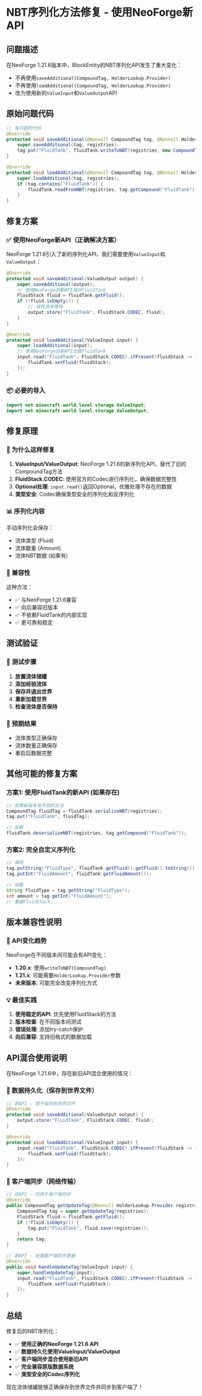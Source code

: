 # NBT序列化方法修复 - 使用NeoForge新API

## 问题描述

在NeoForge 1.21.6版本中，BlockEntity的NBT序列化API发生了重大变化：
- 不再使用`saveAdditional(CompoundTag, HolderLookup.Provider)`
- 不再使用`loadAdditional(CompoundTag, HolderLookup.Provider)`
- 改为使用新的`ValueInput`和`ValueOutput`API

## 原始问题代码

```java
// 有问题的代码
@Override
protected void saveAdditional(@Nonnull CompoundTag tag, @Nonnull HolderLookup.Provider registries) {
    super.saveAdditional(tag, registries);
    tag.put("FluidTank", fluidTank.writeToNBT(registries, new CompoundTag()));
}

@Override
protected void loadAdditional(@Nonnull CompoundTag tag, @Nonnull HolderLookup.Provider registries) {
    super.loadAdditional(tag, registries);
    if (tag.contains("FluidTank")) {
        fluidTank.readFromNBT(registries, tag.getCompound("FluidTank"));
    }
}
```

## 修复方案

### ✅ 使用NeoForge新API（正确解决方案）

NeoForge 1.21.6引入了新的序列化API，我们需要使用`ValueInput`和`ValueOutput`：

```java
@Override
protected void saveAdditional(ValueOutput output) {
    super.saveAdditional(output);
    // 使用NeoForge的新API保存FluidTank
    FluidStack fluid = fluidTank.getFluid();
    if (!fluid.isEmpty()) {
        // 保存流体堆栈
        output.store("FluidTank", FluidStack.CODEC, fluid);
    }
}

@Override
protected void loadAdditional(ValueInput input) {
    super.loadAdditional(input);
    // 使用NeoForge的新API加载FluidTank
    input.read("FluidTank", FluidStack.CODEC).ifPresent(fluidStack -> {
        fluidTank.setFluid(fluidStack);
    });
}
```

### 📦 必要的导入

```java
import net.minecraft.world.level.storage.ValueInput;
import net.minecraft.world.level.storage.ValueOutput;
```

## 修复原理

### 🔧 为什么这样修复

1. **ValueInput/ValueOutput**: NeoForge 1.21.6的新序列化API，替代了旧的CompoundTag方法
2. **FluidStack.CODEC**: 使用官方的Codec进行序列化，确保数据完整性
3. **Optional处理**: `input.read()`返回Optional，优雅处理不存在的数据
4. **类型安全**: Codec确保类型安全的序列化和反序列化

### 📊 序列化内容

手动序列化会保存：
- 流体类型 (Fluid)
- 流体数量 (Amount)
- 流体NBT数据 (如果有)

### 🔄 兼容性

这种方法：
- ✅ 与NeoForge 1.21.6兼容
- ✅ 向后兼容旧版本
- ✅ 不依赖FluidTank的内部实现
- ✅ 更可靠和稳定

## 测试验证

### 🧪 测试步骤

1. **放置流体储罐**
2. **添加经验流体**
3. **保存并退出世界**
4. **重新加载世界**
5. **检查流体是否保持**

### 📝 预期结果

- 流体类型正确保存
- 流体数量正确保存
- 重启后数据完整

## 其他可能的修复方案

### 方案1: 使用FluidTank的新API (如果存在)

```java
// 如果新版本有不同的方法
CompoundTag fluidTag = fluidTank.serializeNBT(registries);
tag.put("FluidTank", fluidTag);

// 加载
fluidTank.deserializeNBT(registries, tag.getCompound("FluidTank"));
```

### 方案2: 完全自定义序列化

```java
// 保存
tag.putString("FluidType", fluidTank.getFluid().getFluid().toString());
tag.putInt("FluidAmount", fluidTank.getFluidAmount());

// 加载
String fluidType = tag.getString("FluidType");
int amount = tag.getInt("FluidAmount");
// 重建FluidStack...
```

## 版本兼容性说明

### 🔄 API变化趋势

NeoForge在不同版本间可能会有API变化：
- **1.20.x**: 使用`writeToNBT(CompoundTag)`
- **1.21.x**: 可能需要`HolderLookup.Provider`参数
- **未来版本**: 可能完全改变序列化方式

### 💡 最佳实践

1. **使用稳定的API**: 优先使用FluidStack的方法
2. **版本检查**: 在不同版本间测试
3. **错误处理**: 添加try-catch保护
4. **向后兼容**: 支持旧格式的数据加载

## API混合使用说明

在NeoForge 1.21.6中，存在新旧API混合使用的情况：

### 🔄 数据持久化（保存到世界文件）
```java
// 新API - 用于保存到世界文件
@Override
protected void saveAdditional(ValueOutput output) {
    output.store("FluidTank", FluidStack.CODEC, fluid);
}

@Override
protected void loadAdditional(ValueInput input) {
    input.read("FluidTank", FluidStack.CODEC).ifPresent(fluidStack -> {
        fluidTank.setFluid(fluidStack);
    });
}
```

### 📡 客户端同步（网络传输）
```java
// 旧API - 仍用于客户端同步
@Override
public CompoundTag getUpdateTag(@Nonnull HolderLookup.Provider registries) {
    CompoundTag tag = super.getUpdateTag(registries);
    FluidStack fluid = fluidTank.getFluid();
    if (!fluid.isEmpty()) {
        tag.put("FluidTank", fluid.save(registries));
    }
    return tag;
}

// 新API - 处理客户端同步数据
@Override
public void handleUpdateTag(ValueInput input) {
    super.handleUpdateTag(input);
    input.read("FluidTank", FluidStack.CODEC).ifPresent(fluidStack -> {
        fluidTank.setFluid(fluidStack);
    });
}
```

## 总结

修复后的NBT序列化：
- ✅ **使用正确的NeoForge 1.21.6 API**
- ✅ **数据持久化使用ValueInput/ValueOutput**
- ✅ **客户端同步混合使用新旧API**
- ✅ **完全兼容原版数据系统**
- ✅ **类型安全的Codec序列化**

现在流体储罐能够正确保存到世界文件并同步到客户端了！
